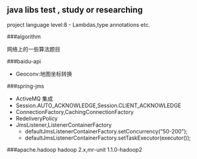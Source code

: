 ## java libs test , study or researching

project language level:8 - Lambdas,type annotations etc.

###algorithm

网络上的一些算法题目

###baidu-api
- Geoconv:地图坐标转换

###spring-jms
- ActiveMQ 集成
- Session.AUTO_ACKNOWLEDGE,Session.CLIENT_ACKNOWLEDGE
- ConnectionFactory,CachingConnectionFactory
- RedeliveryPolicy
- JmsListener,ListenerContainerFactory
    - defaultJmsListenerContainerFactory.setConcurrency("50-200");
    - defaultJmsListenerContainerFactory.setTaskExecutor(executor());

###apache.hadoop
hadoop 2.x,mr-unit 1.1.0-hadoop2
